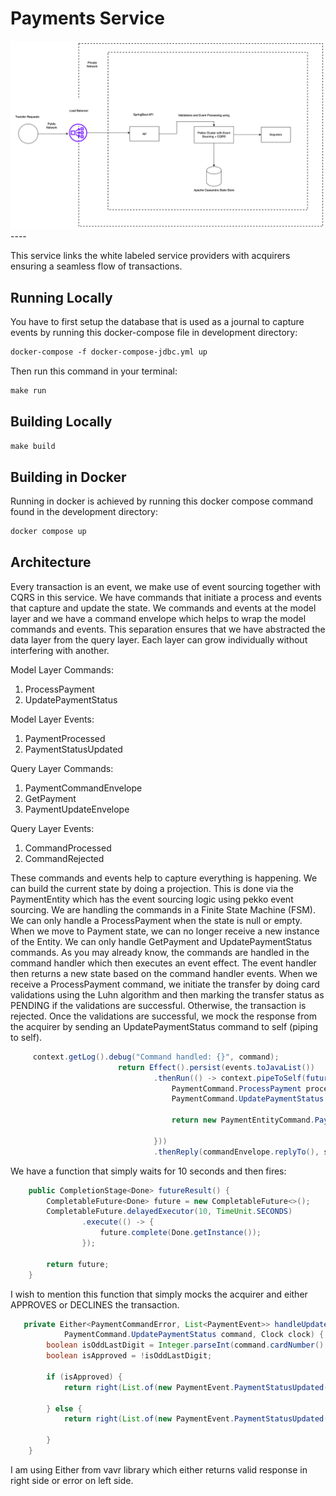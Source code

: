 # Payments Service
<img src="https://github.com/fadhilijuma/payment-service/raw/main/funds_transfer.png" >
----

This service links the white labeled service providers with acquirers ensuring a seamless flow of transactions. 

## Running Locally 
You have to first setup the database that is used as a journal to capture events by running this docker-compose file in development directory:

```dockerfile
docker-compose -f docker-compose-jdbc.yml up 
```
Then run this command in your terminal:
```makefile
make run
```
## Building Locally
```makefile
make build
```

## Building in Docker
Running in docker is achieved by running this docker compose command found in the development directory:

```dockerfile
docker compose up
```
## Architecture

Every transaction is an event, we make use of event sourcing together with CQRS in this service. We have commands that initiate a process and events that capture and update the state.
We commands and events at the model layer and we have a command envelope which helps to wrap the model commands and events. This separation ensures that we have abstracted the data layer from the query layer. 
Each layer can grow individually without interfering with another.

Model Layer Commands:
1. ProcessPayment
2. UpdatePaymentStatus

Model Layer Events:
1. PaymentProcessed
2. PaymentStatusUpdated

Query Layer Commands:
1. PaymentCommandEnvelope
2. GetPayment
3. PaymentUpdateEnvelope

Query Layer Events:
1. CommandProcessed
2. CommandRejected

These commands and events help to capture everything is happening. We can build the current state by doing a projection. This is done via the PaymentEntity which has the event sourcing logic using pekko event sourcing.
We are handling the commands in a Finite State Machine (FSM). We can only handle a ProcessPayment when the state is null or empty. When we move to Payment state, we can no longer receive a new instance of the Entity. We can only handle GetPayment and UpdatePaymentStatus commands.
As you may already know, the commands are handled in the command handler which then executes an event effect. The event handler then returns a new state based on the command handler events. 
When we receive a ProcessPayment command, we initiate the transfer by doing card validations using the Luhn algorithm and then marking the transfer status as PENDING if the validations are successful. Otherwise, the transaction is rejected. 
Once the validations are successful, we mock the response from the acquirer by sending an UpdatePaymentStatus command to self (piping to self).
```java
     context.getLog().debug("Command handled: {}", command);
                        return Effect().persist(events.toJavaList())
                                .thenRun(() -> context.pipeToSelf(futureResult(), (ok, exc) -> {
                                    PaymentCommand.ProcessPayment processPayment = (PaymentCommand.ProcessPayment) command;
                                    PaymentCommand.UpdatePaymentStatus updateCommand = new PaymentCommand.UpdatePaymentStatus(processPayment.paymentId());

                                    return new PaymentEntityCommand.PaymentUpdateEnvelope(updateCommand);

                                }))
                                .thenReply(commandEnvelope.replyTo(), s -> new PaymentEntityResponse.CommandProcessed());
```
We have a function that simply waits for 10 seconds and then fires:
```java
    public CompletionStage<Done> futureResult() {
        CompletableFuture<Done> future = new CompletableFuture<>();
        CompletableFuture.delayedExecutor(10, TimeUnit.SECONDS)
                .execute(() -> {
                    future.complete(Done.getInstance());
                });

        return future;
    }
```

I wish to mention this function that simply mocks the acquirer and either APPROVES or DECLINES the transaction.

```java
   private Either<PaymentCommandError, List<PaymentEvent>> handleUpdate(
            PaymentCommand.UpdatePaymentStatus command, Clock clock) {
        boolean isOddLastDigit = Integer.parseInt(command.cardNumber().substring(command.cardNumber().length() - 1)) % 2 != 0;
        boolean isApproved = !isOddLastDigit;

        if (isApproved) {
            return right(List.of(new PaymentEvent.PaymentStatusUpdated(command.paymentId(), clock.now(), command.cardNumber(), command.expiryDate(), command.cvv(), command.amount(), command.currency(), command.merchantId(), PaymentStatus.APPROVED)));

        } else {
            return right(List.of(new PaymentEvent.PaymentStatusUpdated(command.paymentId(), clock.now(), command.cardNumber(), command.expiryDate(), command.cvv(), command.amount(), command.currency(), command.merchantId(), PaymentStatus.DECLINED)));

        }
    }
```
I am using Either from vavr library which either returns valid response in right side or error on left side.